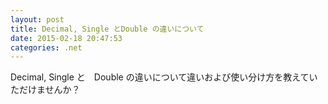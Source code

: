 ```yaml
---
layout: post
title: Decimal, Single とDouble の違いについて
date: 2015-02-18 20:47:53
categories: .net
---
```

<p>Decimal, Single と　Double の違いについて違いおよび使い分け方を教えていただけませんか？</p>
